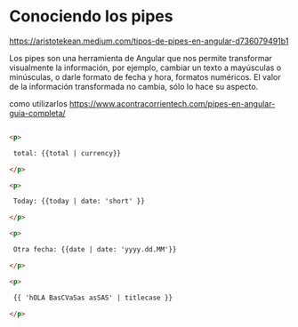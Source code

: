 # Conociendo los pipes

https://aristotekean.medium.com/tipos-de-pipes-en-angular-d736079491b1

Los pipes son una herramienta de Angular que nos permite transformar visualmente la información, por ejemplo, cambiar un texto a mayúsculas o minúsculas, o darle formato de fecha y hora, formatos numéricos. El valor de la información transformada no cambia, sólo lo hace su aspecto.

como utilizarlos
https://www.acontracorrientech.com/pipes-en-angular-guia-completa/

```html

<p>

 total: {{total | currency}}

</p>

<p>

 Today: {{today | date: 'short' }}

</p>

<p>

 Otra fecha: {{date | date: 'yyyy.dd.MM'}}

</p>

<p>

 {{ 'hOLA BasCVaSas asSAS' | titlecase }}

</p>
```